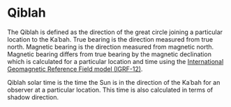 # Qiblah

The Qiblah is defined as the direction of the great circle joining a particular location to the Kaʿbah. True bearing is the direction measured from true north. Magnetic bearing is the direction measured from magnetic north. Magnetic bearing differs from true bearing by the magnetic declination which is calculated for a particular location and time using the [International Geomagnetic Reference Field model (IGRF-12)](https://earth-planets-space.springeropen.com/articles/10.1186/s40623-015-0228-9).

Qiblah solar time is the time the Sun is in the direction of the Kaʿbah for an observer at a particular location. This time is also calculated in terms of shadow direction.